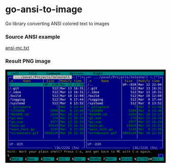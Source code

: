 # go-ansi-to-image
Go library converting ANSI colored text to images

### Source ANSI example
[ansi-mc.txt](/tests/ansi-mc.txt)

### Result PNG image
![The San Juan Mountains are beautiful!](/tests/ansi-mc.png)